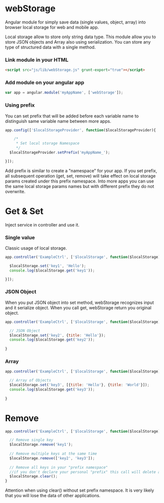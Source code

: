 # webStorage
Angular module for simply save data (single values, object, array) into browser local storage for web and mobile app.

Local storage allow to store only string data type. This module allow you to store JSON objects and Array also using serialization. You can store any type of structured data with a single method.

### Link module in your HTML
```html
<script src="js/lib/webStorage.js" grunt-export="true"></script>
```

### Add module on your angular app
```javascript
var app = angular.module('myAppName', ['webStorage']);
```

### Using prefix
You can set prefix that will be added before each variable name to distinguish same variable name between more apps.

```javascript
app.config(['$localStorageProvider', function($localStorageProvider){

	/*
	 * Set local storage Namespace
	 */
  $localStorageProvider.setPrefix('myAppName_');

}]);
```
Add prefix is similar to create a "namespace" for your app. If you set prefix, all subsequent operation (get, set, remove) will take effect on local storage params created under this prefix namespace.
Into more apps you can use the same local storage params names but with different prefix they do not overwrite.

# Get & Set
Inject service in controller and use it.

### Single value
Classic usage of local storage.
```javascript
app.controller('ExampleCtrl', ['$localStorage', function($localStorage){

  $localStorage.set('key1', 'Hello');
  console.log($localStorage.get('key1'));

}]);
```

### JSON Object
When you put JSON object into set method, webStorage recognizes input and it serialize object. When you call get, webStorage return you original object.
```javascript
app.controller('ExampleCtrl', ['$localStorage', function($localStorage){

  // JSON Object
  $localStorage.set('key2', {title: 'Hello'});
  console.log($localStorage.get('key2'));
  
}
```

### Array 
```javascript
app.controller('ExampleCtrl', ['$localStorage', function($localStorage){

  // Array of Objects
  $localStorage.set('key3', [{title: 'Hello'}, {title: 'World'}]);
  console.log($localStorage.get('key3'));
  
}
```

# Remove
```javascript
app.controller('ExampleCtrl', ['$localStorage', function($localStorage){

  // Remove single key
  $localStorage.remove('key1');
  
  // Remove multiple keys at the same time
  $localStorage.remove(['key2', 'key3']);
  
  // Remove all keys in your "prefix namespace"
  //if you don't declare your personal "prefix" this call will delete all local storage
  $localStorage.clear();
}
```
Attention when using clear() without set prefix namespace. It is very likely that you will lose the data of other applications.
